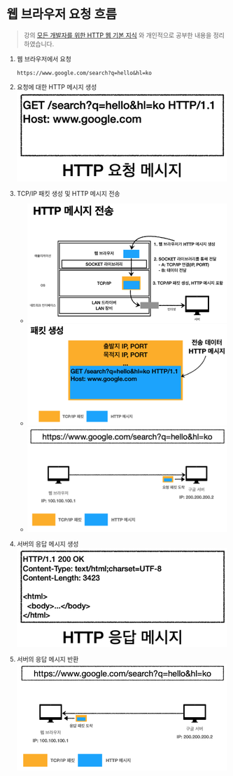 # 웹 브라우저 요청 흐름
> 강의 [모든 개발자를 위한 HTTP 웹 기본 지식](https://www.inflearn.com/course/http-%EC%9B%B9-%EB%84%A4%ED%8A%B8%EC%9B%8C%ED%81%AC/dashboard) 와 개인적으로 공부한 내용을 정리하였습니다.

1. 웹 브라우저에서 요청 
    ```
    https://www.google.com/search?q=hello&hl=ko
    ```
2. 요청에 대한 HTTP 메시지 생성
    ![](images/web_request_1.png)

3. TCP/IP 패킷 생성 및 HTTP 메시지 전송 
    - ![](images/web_request_2.png)
    - ![](images/web_request_3.png)
    - ![](images/web_request_4.png)
4. 서버의 응답 메시지 생성
    ![](images/web_request_5.png)
5. 서버의 응답 메시지 반환
    ![](images/web_request_6.png)
    